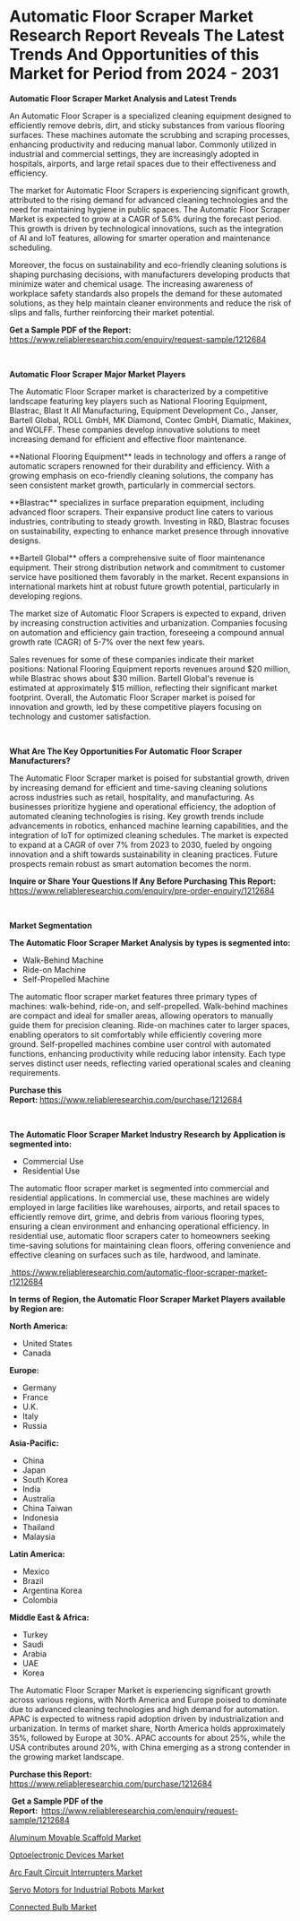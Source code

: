 <p><h1>Automatic Floor Scraper Market Research Report Reveals The Latest Trends And Opportunities of this Market for Period from 2024 - 2031</h1></p><p><strong>Automatic Floor Scraper Market Analysis and Latest Trends</strong></p>
<p><p>An Automatic Floor Scraper is a specialized cleaning equipment designed to efficiently remove debris, dirt, and sticky substances from various flooring surfaces. These machines automate the scrubbing and scraping processes, enhancing productivity and reducing manual labor. Commonly utilized in industrial and commercial settings, they are increasingly adopted in hospitals, airports, and large retail spaces due to their effectiveness and efficiency.</p><p>The market for Automatic Floor Scrapers is experiencing significant growth, attributed to the rising demand for advanced cleaning technologies and the need for maintaining hygiene in public spaces. The Automatic Floor Scraper Market is expected to grow at a CAGR of 5.6% during the forecast period. This growth is driven by technological innovations, such as the integration of AI and IoT features, allowing for smarter operation and maintenance scheduling. </p><p>Moreover, the focus on sustainability and eco-friendly cleaning solutions is shaping purchasing decisions, with manufacturers developing products that minimize water and chemical usage. The increasing awareness of workplace safety standards also propels the demand for these automated solutions, as they help maintain cleaner environments and reduce the risk of slips and falls, further reinforcing their market potential.</p></p>
<p><strong>Get a Sample PDF of the Report:&nbsp;</strong> <a href="https://www.reliableresearchiq.com/enquiry/request-sample/1212684?utm_campaign=1087&utm_medium=2&utm_source=Github&utm_content=ia&utm_term=06102024&utm_id=automatic-floor-scraper">https://www.reliableresearchiq.com/enquiry/request-sample/1212684</a></p>
<p>&nbsp;</p>
<p><strong>Automatic Floor Scraper Major Market Players</strong></p>
<p><p>The Automatic Floor Scraper market is characterized by a competitive landscape featuring key players such as National Flooring Equipment, Blastrac, Blast It All Manufacturing, Equipment Development Co., Janser, Bartell Global, ROLL GmbH, MK Diamond, Contec GmbH, Diamatic, Makinex, and WOLFF. These companies develop innovative solutions to meet increasing demand for efficient and effective floor maintenance.</p><p>**National Flooring Equipment** leads in technology and offers a range of automatic scrapers renowned for their durability and efficiency. With a growing emphasis on eco-friendly cleaning solutions, the company has seen consistent market growth, particularly in commercial sectors. </p><p>**Blastrac** specializes in surface preparation equipment, including advanced floor scrapers. Their expansive product line caters to various industries, contributing to steady growth. Investing in R&D, Blastrac focuses on sustainability, expecting to enhance market presence through innovative designs.</p><p>**Bartell Global** offers a comprehensive suite of floor maintenance equipment. Their strong distribution network and commitment to customer service have positioned them favorably in the market. Recent expansions in international markets hint at robust future growth potential, particularly in developing regions.</p><p>The market size of Automatic Floor Scrapers is expected to expand, driven by increasing construction activities and urbanization. Companies focusing on automation and efficiency gain traction, foreseeing a compound annual growth rate (CAGR) of 5-7% over the next few years.</p><p>Sales revenues for some of these companies indicate their market positions: National Flooring Equipment reports revenues around $20 million, while Blastrac shows about $30 million. Bartell Global's revenue is estimated at approximately $15 million, reflecting their significant market footprint. Overall, the Automatic Floor Scraper market is poised for innovation and growth, led by these competitive players focusing on technology and customer satisfaction.</p></p>
<p>&nbsp;</p>
<p><strong>What Are The Key Opportunities For Automatic Floor Scraper Manufacturers?</strong></p>
<p><p>The Automatic Floor Scraper market is poised for substantial growth, driven by increasing demand for efficient and time-saving cleaning solutions across industries such as retail, hospitality, and manufacturing. As businesses prioritize hygiene and operational efficiency, the adoption of automated cleaning technologies is rising. Key growth trends include advancements in robotics, enhanced machine learning capabilities, and the integration of IoT for optimized cleaning schedules. The market is expected to expand at a CAGR of over 7% from 2023 to 2030, fueled by ongoing innovation and a shift towards sustainability in cleaning practices. Future prospects remain robust as smart automation becomes the norm.</p></p>
<p><strong>Inquire or Share Your Questions If Any Before Purchasing This Report:</strong> <a href="https://www.reliableresearchiq.com/enquiry/pre-order-enquiry/1212684?utm_campaign=1087&utm_medium=2&utm_source=Github&utm_content=ia&utm_term=06102024&utm_id=automatic-floor-scraper">https://www.reliableresearchiq.com/enquiry/pre-order-enquiry/1212684</a></p>
<p>&nbsp;</p>
<p><strong>Market Segmentation</strong></p>
<p><strong>The Automatic Floor Scraper Market Analysis by types is segmented into:</strong></p>
<p><ul><li>Walk-Behind Machine</li><li>Ride-on Machine</li><li>Self-Propelled Machine</li></ul></p>
<p><p>The automatic floor scraper market features three primary types of machines: walk-behind, ride-on, and self-propelled. Walk-behind machines are compact and ideal for smaller areas, allowing operators to manually guide them for precision cleaning. Ride-on machines cater to larger spaces, enabling operators to sit comfortably while efficiently covering more ground. Self-propelled machines combine user control with automated functions, enhancing productivity while reducing labor intensity. Each type serves distinct user needs, reflecting varied operational scales and cleaning requirements.</p></p>
<p><strong>Purchase this Report:&nbsp;</strong><a href="https://www.reliableresearchiq.com/purchase/1212684?utm_campaign=1087&utm_medium=2&utm_source=Github&utm_content=ia&utm_term=06102024&utm_id=automatic-floor-scraper">https://www.reliableresearchiq.com/purchase/1212684</a></p>
<p>&nbsp;</p>
<p><strong>The Automatic Floor Scraper Market Industry Research by Application is segmented into:</strong></p>
<p><ul><li>Commercial Use</li><li>Residential Use</li></ul></p>
<p><p>The automatic floor scraper market is segmented into commercial and residential applications. In commercial use, these machines are widely employed in large facilities like warehouses, airports, and retail spaces to efficiently remove dirt, grime, and debris from various flooring types, ensuring a clean environment and enhancing operational efficiency. In residential use, automatic floor scrapers cater to homeowners seeking time-saving solutions for maintaining clean floors, offering convenience and effective cleaning on surfaces such as tile, hardwood, and laminate.</p></p>
<p><a href="https://www.reliableresearchiq.com/automatic-floor-scraper-market-r1212684?utm_campaign=1087&utm_medium=2&utm_source=Github&utm_content=ia&utm_term=06102024&utm_id=automatic-floor-scraper">&nbsp;https://www.reliableresearchiq.com/automatic-floor-scraper-market-r1212684</a></p>
<p><strong>In terms of Region, the Automatic Floor Scraper Market Players available by Region are:</strong></p>
<p>
    <p> <strong> North America: </strong>
        <ul>
            <li>United States</li>
            <li>Canada</li>
        </ul>
        </p> 
    <p> <strong> Europe: </strong>
        <ul>
            <li>Germany</li>
            <li>France</li>
            <li>U.K.</li>
            <li>Italy</li>
            <li>Russia</li>
        </ul>
        </p> 
    <p> <strong> Asia-Pacific: </strong>
        <ul>
            <li>China</li>
            <li>Japan</li>
            <li>South Korea</li>
            <li>India</li>
            <li>Australia</li>
            <li>China Taiwan</li>
            <li>Indonesia</li>
            <li>Thailand</li>
            <li>Malaysia</li>
        </ul>
        </p> 
    <p> <strong> Latin America: </strong>
        <ul>
            <li>Mexico</li>
            <li>Brazil</li>
            <li>Argentina Korea</li>
            <li>Colombia</li>
        </ul>
        </p> 
    <p> <strong> Middle East & Africa: </strong>
        <ul>
            <li>Turkey</li>
            <li>Saudi</li>
            <li>Arabia</li>
            <li>UAE</li>
            <li>Korea</li>
        </ul>
    </p>
    </p>
<p><p>The Automatic Floor Scraper Market is experiencing significant growth across various regions, with North America and Europe poised to dominate due to advanced cleaning technologies and high demand for automation. APAC is expected to witness rapid adoption driven by industrialization and urbanization. In terms of market share, North America holds approximately 35%, followed by Europe at 30%. APAC accounts for about 25%, while the USA contributes around 20%, with China emerging as a strong contender in the growing market landscape.</p></p>
<p><strong>Purchase this Report: </strong><a href="https://www.reliableresearchiq.com/purchase/1212684?utm_campaign=1087&utm_medium=2&utm_source=Github&utm_content=ia&utm_term=06102024&utm_id=automatic-floor-scraper">https://www.reliableresearchiq.com/purchase/1212684</a></p>
<p>&nbsp;<strong>Get a Sample PDF of the Report:&nbsp;&nbsp;</strong><a href="https://www.reliableresearchiq.com/enquiry/request-sample/1212684?utm_campaign=1087&utm_medium=2&utm_source=Github&utm_content=ia&utm_term=06102024&utm_id=automatic-floor-scraper">https://www.reliableresearchiq.com/enquiry/request-sample/1212684</a></p>
<p><strong></strong></p>
<p><p><a href="https://github.com/benjigwozdzus/Market-Research-Report-List-1/blob/main/aluminum-movable-scaffold-market.md?utm_campaign=1087&utm_medium=2&utm_source=Github&utm_content=ia&utm_term=06102024&utm_id=automatic-floor-scraper">Aluminum Movable Scaffold Market</a></p><p><a href="https://issuu.com/reportprime-2/docs/optoelectronic-devices-market-size-_a52b45cd28c1de?utm_campaign=1087&utm_medium=2&utm_source=Github&utm_content=ia&utm_term=06102024&utm_id=automatic-floor-scraper">Optoelectronic Devices Market</a></p><p><a href="https://www.linkedin.com/pulse/disruption-innovation-arc-fault-circuit-interrupters-industry-cau2e?utm_campaign=1087&utm_medium=2&utm_source=Github&utm_content=ia&utm_term=06102024&utm_id=automatic-floor-scraper">Arc Fault Circuit Interrupters Market</a></p><p><a href="https://github.com/abbiewimld/Market-Research-Report-List-1/blob/main/servo-motors-for-industrial-robots-market.md?utm_campaign=1087&utm_medium=2&utm_source=Github&utm_content=ia&utm_term=06102024&utm_id=automatic-floor-scraper">Servo Motors for Industrial Robots Market</a></p><p><a href="https://www.linkedin.com/pulse/connected-bulb-market-analysis-product-segmentation-regional-phrze?utm_campaign=1087&utm_medium=2&utm_source=Github&utm_content=ia&utm_term=06102024&utm_id=automatic-floor-scraper">Connected Bulb Market</a></p></p>